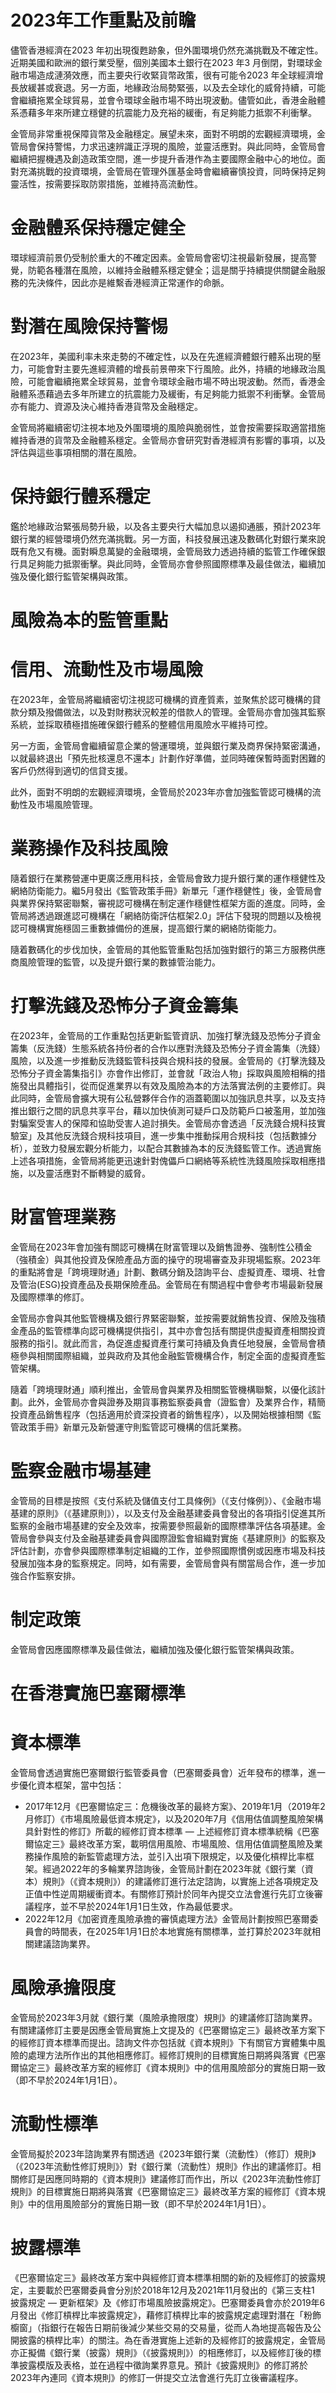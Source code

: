 # 2023年工作重點及前瞻

儘管香港經濟在2023 年初出現復甦跡象，但外圍環境仍然充滿挑戰及不確定性。近期美國和歐洲的銀行業受壓，個別美國本土銀行在2023 年3 月倒閉，對環球金融市場造成漣漪效應，而主要央行收緊貨幣政策，很有可能令2023 年全球經濟增長放緩甚或衰退。另一方面，地緣政治局勢緊張，以及去全球化的威脅持續，可能會繼續拖累全球貿易，並會令環球金融市場不時出現波動。儘管如此，香港金融體系憑藉多年來所建立穩健的抗震能力及充裕的緩衝，有足夠能力抵禦不利衝擊。

金管局非常重視保障貨幣及金融穩定。展望未來，面對不明朗的宏觀經濟環境，金管局會保持警惕，力求迅速辨識正浮現的風險，並靈活應對。與此同時，金管局會繼續把握機遇及創造政策空間，進一步提升香港作為主要國際金融中心的地位。面對充滿挑戰的投資環境，金管局在管理外匯基金時會繼續審慎投資，同時保持足夠靈活性，按需要採取防禦措施，並維持高流動性。

# 金融體系保持穩定健全

環球經濟前景仍受制於重大的不確定因素。金管局會密切注視最新發展，提高警覺，防範各種潛在風險，以維持金融體系穩定健全；這是關乎持續提供關鍵金融服務的先決條件，因此亦是維繫香港經濟正常運作的命脈。

# 對潛在風險保持警惕

在2023年，美國利率未來走勢的不確定性，以及在先進經濟體銀行體系出現的壓力，可能會對主要先進經濟體的增長前景帶來下行風險。此外，持續的地緣政治風險，可能會繼續拖累全球貿易，並會令環球金融市場不時出現波動。然而，香港金融體系憑藉過去多年所建立的抗震能力及緩衝，有足夠能力抵禦不利衝擊。金管局亦有能力、資源及決心維持香港貨幣及金融穩定。

金管局將繼續密切注視本地及外圍環境的風險與脆弱性，並會按需要採取適當措施維持香港的貨幣及金融體系穩定。金管局亦會研究對香港經濟有影響的事項，以及評估與這些事項相關的潛在風險。

# 保持銀行體系穩定

鑑於地緣政治緊張局勢升級，以及各主要央行大幅加息以遏抑通脹，預計2023年銀行業的經營環境仍然充滿挑戰。另一方面，科技發展迅速及數碼化對銀行業來說既有危又有機。面對瞬息萬變的金融環境，金管局致力透過持續的監管工作確保銀行具足夠能力抵禦衝擊。與此同時，金管局亦會參照國際標準及最佳做法，繼續加強及優化銀行監管架構與政策。

# 風險為本的監管重點

# 信用、流動性及市場風險

在2023年，金管局將繼續密切注視認可機構的資產質素，並聚焦於認可機構的貸款分類及撥備做法，以及對財務狀況較差的借款人的管理。金管局亦會加強其監察系統，並採取積極措施確保銀行體系的整體信用風險水平維持可控。

另一方面，金管局會繼續留意企業的營運環境，並與銀行業及商界保持緊密溝通，以就最終退出「預先批核還息不還本」計劃作好準備，並同時確保暫時面對困難的客戶仍然得到適切的信貸支援。

此外，面對不明朗的宏觀經濟環境，金管局於2023年亦會加強監管認可機構的流動性及市場風險管理。

# 業務操作及科技風險

隨着銀行在業務營運中更廣泛應用科技，金管局會致力提升銀行業的運作穩健性及網絡防衛能力。繼5月發出《監管政策手冊》新單元「運作穩健性」後，金管局會與業界保持緊密聯繫，審視認可機構在制定運作穩健性框架方面的進度。同時，金管局將透過跟進認可機構在「網絡防衛評估框架2.0」評估下發現的問題以及檢視認可機構實施穩固三重數據備份的進展，提高銀行業的網絡防衛能力。

隨着數碼化的步伐加快，金管局的其他監管重點包括加強對銀行的第三方服務供應商風險管理的監管，以及提升銀行業的數據管治能力。

# 打擊洗錢及恐怖分子資金籌集

在2023年，金管局的工作重點包括更新監管資訊、加強打擊洗錢及恐怖分子資金籌集（反洗錢）生態系統各持份者的合作以應對洗錢及恐怖分子資金籌集（洗錢）風險，以及進一步推動反洗錢監管科技與合規科技的發展。金管局的《打擊洗錢及恐怖分子資金籌集指引》亦會作出修訂，並會就「政治人物」採取與風險相稱的措施發出具體指引，從而促進業界以有效及風險為本的方法落實法例的主要修訂。與此同時，金管局會擴大現有公私營夥伴合作的涵蓋範圍以加強訊息共享，以及支持推出銀行之間的訊息共享平台，藉以加快偵測可疑戶口及防範戶口被濫用，並加強對騙案受害人的保障和協助受害人追討損失。金管局亦會透過「反洗錢合規科技實驗室」及其他反洗錢合規科技項目，進一步集中推動採用合規科技（包括數據分析），並致力發展宏觀分析能力，以配合其數據為本的反洗錢監管工作。透過實施上述各項措施，金管局將能更迅速針對傀儡戶口網絡等系統性洗錢風險採取相應措施，以及靈活應對不斷轉變的威脅。

# 財富管理業務

金管局在2023年會加強有關認可機構在財富管理以及銷售證券、強制性公積金（強積金）與其他投資及保險產品方面的操守的現場審查及非現場監察。2023年的重點將會是「跨境理財通」計劃、數碼分銷及諮詢平台、虛擬資產、環境、社會及管治(ESG)投資產品及長期保險產品。金管局在有關過程中會參考市場最新發展及國際標準的修訂。

金管局亦會與其他監管機構及銀行界緊密聯繫，並按需要就銷售投資、保險及強積金產品的監管標準向認可機構提供指引，其中亦會包括有關提供虛擬資產相關投資服務的指引。就此而言，為促進虛擬資產行業可持續及負責任地發展，金管局會積極參與相關國際組織，並與政府及其他金融監管機構合作，制定全面的虛擬資產監管架構。

隨着「跨境理財通」順利推出，金管局會與業界及相關監管機構聯繫，以優化該計劃。此外，金管局亦會與證券及期貨事務監察委員會（證監會）及業界合作，精簡投資產品銷售程序（包括適用於資深投資者的銷售程序），以及開始根據相關《監管政策手冊》新單元及新營運守則監管認可機構的信託業務。

# 監察金融市場基建

金管局的目標是按照《支付系統及儲值支付工具條例》（《支付條例》）、《金融市場基建的原則》（《基建原則》），以及支付及金融基建委員會發出的各項指引促進其所監察的金融市場基建的安全及效率，按需要參照最新的國際標準評估各項基建。金管局會參與支付及金融基建委員會與國際證監會組織對實施《基建原則》的監察及評估計劃，亦會參與國際標準制定組織的工作，並參照國際慣例或因應市場及科技發展加強本身的監察規定。同時，如有需要，金管局會與有關當局合作，進一步加強合作監察安排。

# 制定政策

金管局會因應國際標準及最佳做法，繼續加強及優化銀行監管架構與政策。

# 在香港實施巴塞爾標準

# 資本標準

金管局會透過實施巴塞爾銀行監管委員會（巴塞爾委員會）近年發布的標準，進一步優化資本框架，當中包括：
- 2017年12月《巴塞爾協定三：危機後改革的最終方案》、2019年1月（2019年2月修訂）《市場風險最低資本規定》，以及2020年7月《信用估值調整風險架構具針對性的修訂》所載的經修訂資本標準 — 上述經修訂資本標準統稱《巴塞爾協定三》最終改革方案，載明信用風險、市場風險、信用估值調整風險及業務操作風險的新監管處理方法，並引入出項下限規定，以及優化槓桿比率框架。經過2022年的多輪業界諮詢後，金管局計劃在2023年就《銀行業（資本）規則》（《資本規則》）的建議修訂進行法定諮詢，以實施上述各項規定及正值中性逆周期緩衝資本。有關修訂預計於同年內提交立法會進行先訂立後審議程序，並不早於2024年1月1日生效，作為最低要求。
- 2022年12月《加密資產風險承擔的審慎處理方法》金管局計劃按照巴塞爾委員會的時間表，在2025年1月1日於本地實施有關標準，並打算於2023年就相關建議諮詢業界。

# 風險承擔限度

金管局於2023年3月就《銀行業（風險承擔限度）規則》的建議修訂諮詢業界。有關建議修訂主要是因應金管局實施上文提及的《巴塞爾協定三》最終改革方案下的經修訂資本標準而提出。諮詢文件亦包括就《資本規則》下有關官方實體集中風險的處理方法所作出的其他相應修訂。經修訂規則的目標實施日期將與落實《巴塞爾協定三》最終改革方案的經修訂《資本規則》中的信用風險部分的實施日期一致（即不早於2024年1月1日）。

# 流動性標準

金管局擬於2023年諮詢業界有關透過《2023年銀行業（流動性）（修訂）規則》（《2023年流動性修訂規則》）對《銀行業（流動性）規則》作出的建議修訂。相關修訂是因應同時期的《資本規則》建議修訂而作出，所以《2023年流動性修訂規則》的目標實施日期將與落實《巴塞爾協定三》最終改革方案的經修訂《資本規則》中的信用風險部分的實施日期一致（即不早於2024年1月1日）。

# 披露標準

《巴塞爾協定三》最終改革方案中與經修訂資本標準相關的新的及經修訂的披露規定，主要載於巴塞爾委員會分別於2018年12月及2021年11月發出的《第三支柱1 披露規定 — 更新框架》及《修訂市場風險披露規定》。巴塞爾委員會亦於2019年6月發出《修訂槓桿比率披露規定》，藉修訂槓桿比率的披露規定處理對潛在「粉飾櫥窗」（指銀行在報告日期前後減少某些交易的交易量，從而人為地提高報告及公開披露的槓桿比率）的關注。為在香港實施上述新的及經修訂的披露規定，金管局亦正擬備《銀行業（披露）規則》（《披露規則》）的相應修訂，以及經修訂後的標準披露模版及表格，並在過程中徵詢業界意見。預計《披露規則》的修訂將於2023年內連同《資本規則》的修訂一併提交立法會進行先訂立後審議程序。
